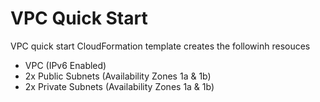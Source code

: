 # VPC Quick Start

VPC quick start CloudFormation template creates the followinh resouces

- VPC (IPv6 Enabled)
- 2x Public Subnets (Availability Zones 1a & 1b)
- 2x Private Subnets (Availability Zones 1a & 1b)
